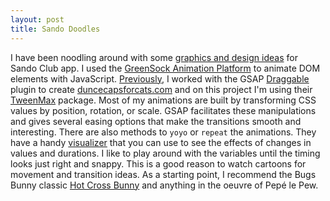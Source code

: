 ```yaml
---
layout: post
title: Sando Doodles
---
```

I have been noodling around with some [graphics and design ideas](http://jingyufanclub.co/sando-doodles/) for Sando Club app. I used the [GreenSock Animation Platform](https://greensock.com/) to animate DOM elements with JavaScript. [Previously](http://jingyufanclub.co/blog/a-variety-of-hats/), I worked with the GSAP [Draggable](https://greensock.com/draggable)  plugin to create [duncecapsforcats.com](http://duncecapsforcats.com/) and on this project I'm using their [TweenMax](https://greensock.com/tweenmax) package. Most of my animations are built by transforming CSS values by position, rotation, or scale. GSAP facilitates these manipulations and gives several easing options that make the transitions smooth and interesting. There are also methods to `yoyo` or `repeat` the animations. They have a handy  [visualizer](https://greensock.com/ease-visualizer) that you can use to see the effects of changes in values and durations. I like to play around with the variables until the timing looks just right and snappy. This is a good reason to watch cartoons for movement and transition ideas. As a starting point, I recommend the Bugs Bunny classic [Hot Cross Bunny](http://www.dailymotion.com/video/x2ppnfw) and anything in the oeuvre of Pepé le Pew. 
